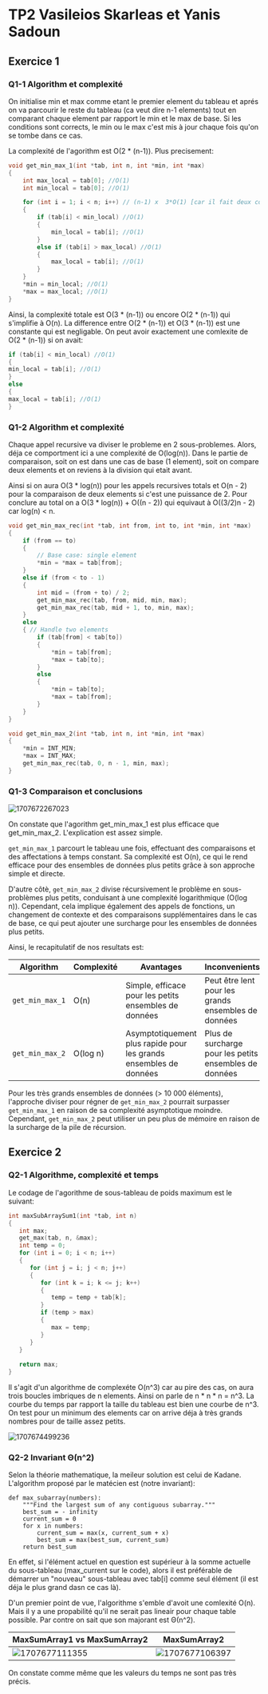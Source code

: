 # TP2 Vasileios Skarleas et Yanis Sadoun

## Exercice 1

### Q1-1 Algorithm et complexité

On initialise min et max comme etant le premier element du tableau et aprés on va parcourir le reste du tableau (ca veut dire n-1 elements) tout en comparant chaque element par rapport le min et le max de base. Si les conditions sont corrects, le min ou le max c'est mis à jour chaque fois qu'on se tombe dans ce cas.

La complexité de l'agorithm est O(2 * (n-1)). Plus precisement:

```c
void get_min_max_1(int *tab, int n, int *min, int *max)
{
    int max_local = tab[0]; //O(1)
    int min_local = tab[0]; //O(1)

    for (int i = 1; i < n; i++) // (n-1) x  3*O(1) [car il fait deux comparaisons et en pire des cas il va metre à jour le min_local ou le max_local]
    {
        if (tab[i] < min_local) //O(1)
        {
            min_local = tab[i]; //O(1)
        }
        else if (tab[i] > max_local) //O(1)
        {
            max_local = tab[i]; //O(1)
        }
    }
    *min = min_local; //O(1)
    *max = max_local; //O(1)
}
```

Ainsi, la complexité totale est O(3 * (n-1)) ou encore O(2 * (n-1)) qui s'implifie à O(n). La difference entre O(2 * (n-1)) et O(3 * (n-1)) est une constante qui est negligable. On peut avoir exactement une comlexite de O(2 * (n-1)) si on avait:

```c
if (tab[i] < min_local) //O(1)
{
min_local = tab[i]; //O(1)
}
else
{
max_local = tab[i]; //O(1)
}
```

### Q1-2 Algorithm et complexité

Chaque appel recursive va diviser le probleme en 2 sous-problemes. Alors, déja ce comportment ici a une complexité de O(log(n)). Dans le partie de comparaison, soit on est dans une cas de base (1 element), soit on compare deux elements et on reviens à la division qui etait avant.

Ainsi si on aura O(3 * log(n)) pour les appels recursives totals et O(n - 2) pour la comparaison de deux elements si c'est  une puissance de 2. Pour conclure au total on a O(3 * log(n)) + O((n - 2)) qui equivaut à O((3/2)n - 2) car log(n) < n.

```c
void get_min_max_rec(int *tab, int from, int to, int *min, int *max)
{
    if (from == to)
    {
        // Base case: single element
        *min = *max = tab[from];
    }
    else if (from < to - 1)
    {
        int mid = (from + to) / 2;
        get_min_max_rec(tab, from, mid, min, max);
        get_min_max_rec(tab, mid + 1, to, min, max);
    }
    else
    { // Handle two elements
        if (tab[from] < tab[to])
        {
            *min = tab[from];
            *max = tab[to];
        }
        else
        {
            *min = tab[to];
            *max = tab[from];
        }
    }
}

void get_min_max_2(int *tab, int n, int *min, int *max)
{
    *min = INT_MIN;
    *max = INT_MAX;
    get_min_max_rec(tab, 0, n - 1, min, max);
}
```

### Q1-3 Comparaison et conclusions

![1707672267023](image/README/1707672267023.png)

On constate que l'agorithm get_min_max_1 est plus efficace que get_min_max_2. L'explication est assez simple.

`get_min_max_1` parcourt le tableau une fois, effectuant des comparaisons et des affectations à temps constant. Sa complexité est O(n), ce qui le rend efficace pour des ensembles de données plus petits grâce à son approche simple et directe.

D'autre côtè, `get_min_max_2` divise récursivement le problème en sous-problèmes plus petits, conduisant à une complexité logarithmique (O(log n)). Cependant, cela implique également des appels de fonctions, un changement de contexte et des comparaisons supplémentaires dans le cas de base, ce qui peut ajouter une surcharge pour les ensembles de données plus petits.

Ainsi, le recapitulatif de nos resultats est:

| Algorithm         | Complexité | Avantages                                                          | Inconvenients                                           |
| ----------------- | ----------- | ------------------------------------------------------------------ | ------------------------------------------------------- |
| `get_min_max_1` | O(n)        | Simple, efficace pour les petits ensembles de données             | Peut être lent pour les grands ensembles de données   |
| `get_min_max_2` | O(log n)    | Asymptotiquement plus rapide pour les grands ensembles de données | Plus de surcharge pour les petits ensembles de données |

Pour les très grands ensembles de données (> 10 000 éléments), l'approche diviser pour régner de `get_min_max_2` pourrait surpasser `get_min_max_1` en raison de sa complexité asymptotique moindre. Cependant, `get_min_max_2` peut utiliser un peu plus de mémoire en raison de la surcharge de la pile de récursion.

## Exercice 2

### Q2-1 Algorithme, complexité et temps

Le codage de l'agorithme de sous-tableau de poids maximum est le suivant:

```c
int maxSubArraySum1(int *tab, int n)
{
   int max;
   get_max(tab, n, &max);
   int temp = 0;
   for (int i = 0; i < n; i++)
   {
      for (int j = i; j < n; j++)
      {
         for (int k = i; k <= j; k++)
         {
            temp = temp + tab[k];
         }
         if (temp > max)
         {
            max = temp;
         }
      }
   }
   
   return max;
}
```

Il s'agit d'un algorithme de complexéte O(n^3) car au pire des cas, on aura trois boucles imbriques de n elements. Ainsi on parle de n * n * n = n^3. La courbe du temps par rapport la taille du tableau est bien une courbe de n^3. On test pour un minimum des elements car on arrive déja à très grands nombres pour de taille assez petits. 

![1707674499236](image/README/1707674499236.png)

### Q2-2 Invariant Θ(n^2)

Selon la théorie mathematique, la meileur solution est celui de Kadane. L'algorithm proposé par le matécien est (notre invariant):

```
def max_subarray(numbers):
    """Find the largest sum of any contiguous subarray."""
    best_sum = - infinity
    current_sum = 0
    for x in numbers:
        current_sum = max(x, current_sum + x)
        best_sum = max(best_sum, current_sum)
    return best_sum
```

En effet, si l'élément actuel en question est supérieur à la somme actuelle du sous-tableau (max_current sur le code), alors il est préférable de démarrer un "nouveau" sous-tableau avec tab[i] comme seul élément (il est déja le plus grand dasn ce cas là).

D'un premier point de vue, l'algorithme s'emble d'avoit une comlexité O(n). Mais il y a une propabilité qu'il ne serait pas lineair pour chaque table possible. Par contre on sait que son majorant est Θ(n^2).

| MaxSumArray1 vs MaxSumArray2                   | MaxSumArray2                                   |
| ---------------------------------------------- | ---------------------------------------------- |
| ![1707677111355](image/README/1707677111355.png) | ![1707677106397](image/README/1707677106397.png) |

On constate comme même que les valeurs du temps ne sont pas très précis.
